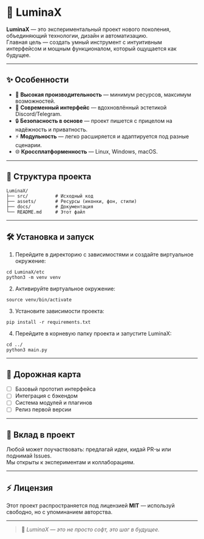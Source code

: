# 🌌 LuminaX

**LuminaX** — это экспериментальный проект нового поколения, объединяющий технологии, дизайн и автоматизацию.  
Главная цель — создать умный инструмент с интуитивным интерфейсом и мощным функционалом, который ощущается как будущее.

---

## ✨ Особенности

- 🚀 **Высокая производительность** — минимум ресурсов, максимум возможностей.  
- 🎨 **Современный интерфейс** — вдохновлённый эстетикой Discord/Telegram.  
- 🔒 **Безопасность в основе** — проект пишется с прицелом на надёжность и приватность.  
- ⚡ **Модульность** — легко расширяется и адаптируется под разные сценарии.  
- 🌐 **Кроссплатформенность** — Linux, Windows, macOS.  

---

## 📂 Структура проекта

```
LuminaX/
├── src/          # Исходный код
├── assets/       # Ресурсы (иконки, фон, стили)
├── docs/         # Документация
└── README.md     # Этот файл
```

---

## 🛠 Установка и запуск
1. Перейдите в директорию с зависимостями и создайте виртуальное окружение:
```
cd LuminaX/etc
python3 -m venv venv
```
2. Активируйте виртуальное окружение:
```
source venv/bin/activate
```
3. Установите зависимости проекта:
```
pip install -r requirements.txt
```
4. Перейдите в корневую папку проекта и запустите LuminaX:
```
cd ../
python3 main.py
```
---

## 📖 Дорожная карта

- [ ] Базовый прототип интерфейса  
- [ ] Интеграция с бэкендом  
- [ ] Система модулей и плагинов  
- [ ] Релиз первой версии  

---

## 🤝 Вклад в проект

Любой может поучаствовать: предлагай идеи, кидай PR-ы или поднимай Issues.  
Мы открыты к экспериментам и коллаборациям.  

---

## ⚡ Лицензия

Этот проект распространяется под лицензией **MIT** — используй свободно, но с упоминанием авторства.  

---

> 🔮 *LuminaX — это не просто софт, это шаг в будущее.*
